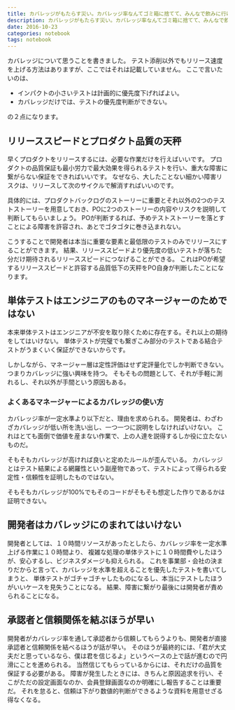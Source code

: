 ```yaml
---
title: カバレッジがもたらす災い。カバレッジ率なんてゴミ箱に捨てて、みんなで飲みに行け。
description: カバレッジがもたらす災い。カバレッジ率なんてゴミ箱に捨てて、みんなで飲みに行け。
date: 2016-10-23
categories: notebook
tags: notebook
---
```

カバレッジについて思うことを書きました。
テスト添削以外でもリリース速度を上げる方法はありますが、ここではそれは記載していません。
ここで言いたいのは、

- インパクトの小さいテストは計画的に優先度下げればよい。
- カバレッジだけでは、テストの優先度判断ができない。

の２点になります。

## リリーススピードとプロダクト品質の天秤

早くプロダクトをリリースするには、必要な作業だけを行えばいいです。
プロダクトの品質保証も最小労力で最大効果を得られるテストを行い、重大な障害に繋がらない保証をできればいいです。
なぜなら、大したことない細かい障害リスクは、リリースして次のサイクルで解消すればいいのです。

具体的には、プロダクトバックログのストーリーに重要とそれ以外の2つのテストストーリーを用意しておき、POに2つのストーリーの内容やリスクを説明して判断してもらいましょう。
POが判断するれば、予めテストストーリーを落とすことによる障害を許容され、あとでゴタゴタに巻き込まれない。

こうすることで開発者は本当に重要な要素と最低限のテストのみでリリースにすることができます。
結果、リリーススピードより優先度の低いテストが落ちた分だけ期待されるリリーススピードにつなげることができる。
これはPOが希望するリリーススピードと許容する品質低下の天秤をPO自身が判断したことになります。

## 単体テストはエンジニアのものマネージャーのためではない

本来単体テストはエンジニアが不安を取り除くために存在する。それ以上の期待をしてはいけない。
単体テストが完璧でも繋ぎこみ部分のテストである結合テストがうまくいく保証ができないからです。

しかしながら、マネージャー層は定性評価はせず定評量化でしか判断できない。つまりカバレッジに強い興味を持つ。
そもそもの問題として、それが手軽に測れるし、それ以外が手間という原因もある。

### よくあるマネージャーによるカバレッジの使い方

カバレッジ率が一定水準より以下だと、理由を求められる。
開発者は、わざわざカバレッジが低い所を洗い出し、一つ一つに説明をしなければいけない。
これはとても面倒で価値を産まない作業で、上の人達を説得するしか役に立たないものだ。

そもそもカバレッジが高ければ良いと定めたルールが歪んでいる。
カバレッジとはテスト結果による網羅性という副産物であって、テストによって得られる安定性・信頼性を証明したものではない。

そもそもカバレッジが100%でもそのコードがそもそも想定した作りであるかは証明できない。

## 開発者はカバレッジにのまれてはいけない

開発者としては、１０時間リソースがあったとしたら、カバレッジ率を一定水準上げる作業に１０時間より、 複雑な処理の単体テストに１０時間費やしたほうが、安心するし、ビジネスダメージも抑えられる。
これを事業部・会社の決まりだからと言って、カバレッジを水準を超えることを優先したテストを書いてしまうと、 単体テストがゴチャゴチャしたものになるし、本当にテストしたほうがいいケースを見失うことになる。
結果、障害に繋がり最後には開発者が責められることになる。

## 承認者と信頼関係を結ぶほうが早い

開発者がカバレッジ率を通して承認者から信頼してもらうよりも、開発者が直接承認者と信頼関係を結べるほうが話が早い。
そのほうが最終的には、「君が大丈夫だと思っているなら、僕は君を信じるよ」というベースの上で話が進むので円滑にことを進められる。
当然信じてもらっているからには、それだけの品質を保証する必要がある。
障害が発生したときには、きちんと原因追求を行い、そこがただの設定画面なのか、会員登録画面なのか明確にし報告することは重要だ。
それを怠ると、信頼は下がり数値的判断ができるような資料を用意せざる得なくなる。
